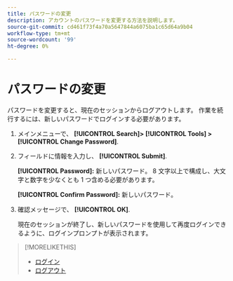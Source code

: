```yaml
---
title: パスワードの変更
description: アカウントのパスワードを変更する方法を説明します。
source-git-commit: cd461f73f4a70a5647844a6075ba1c65d64a9b04
workflow-type: tm+mt
source-wordcount: '99'
ht-degree: 0%

---
```


# パスワードの変更

パスワードを変更すると、現在のセッションからログアウトします。 作業を続行するには、新しいパスワードでログインする必要があります。

1. メインメニューで、 **[!UICONTROL Search]> [!UICONTROL Tools] >[!UICONTROL Change Password]**.

1. フィールドに情報を入力し、 **[!UICONTROL Submit]**.

   **[!UICONTROL Password]:** 新しいパスワード。 8 文字以上で構成し、大文字と数字を少なくとも 1 つ含める必要があります。

   **[!UICONTROL Confirm Password]:** 新しいパスワード。

1. 確認メッセージで、 **[!UICONTROL OK]**.

   現在のセッションが終了し、新しいパスワードを使用して再度ログインできるように、ログインプロンプトが表示されます。

>[!MORELIKETHIS]
>
>* [ログイン](/help/search-social-commerce/getting-started/log-in.md)
>* [ログアウト](/help/search-social-commerce/getting-started/log-out.md)


